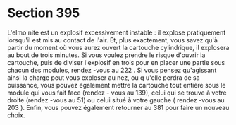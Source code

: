 # Section 395

L'elmo nite est un explosif excessivement instable : il explose
pratiquement lorsqu'il est mis au contact de l'air. Et, plus
exactement, vous savez qu'à partir du moment où vous aurez
ouvert la cartouche cylindrique, il explosera au bout de trois
minutes. Si vous  voulez prendre le risque d'ouvrir la cartouche,
puis de diviser l'explosif en trois pour en placer une partie sous
chacun des modules, rendez -vous au 222 . Si vous pensez
qu'agissant ainsi la charge peut vous exploser au nez, ou q u'elle
perdra de sa puissance, vous pouvez également mettre la
cartouche tout entière sous le module qui vous fait face (rendez -
vous au 139), celui qui se trouve à votre droite (rendez -vous au
51) ou celui situé à votre gauche ( rendez -vous  au 203 ). Enfin,
vous pouvez également retourner au 381 pour faire un nouveau
choix.